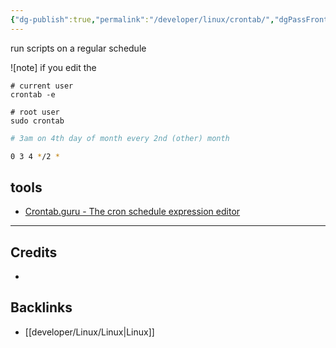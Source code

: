 ```yaml
---
{"dg-publish":true,"permalink":"/developer/linux/crontab/","dgPassFrontmatter":true}
---
```


run scripts on a regular schedule

![note] if you edit the 

```shell
# current user
crontab -e

# root user
sudo crontab 
```


```bash
# 3am on 4th day of month every 2nd (other) month

0 3 4 */2 * 

```
## tools
- [Crontab.guru - The cron schedule expression editor](https://crontab.guru/)

---
## Credits 
- 

## Backlinks
- [[developer/Linux/Linux\|Linux]]